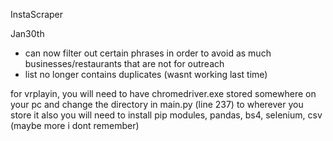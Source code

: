 InstaScraper


Jan30th 
- can now filter out certain phrases in order to avoid as much businesses/restaurants that are not for outreach
- list no longer contains duplicates (wasnt working last time)




for vrplayin, you will need to have chromedriver.exe stored somewhere on your pc and change the directory in main.py (line 237) to wherever you store it
also you will need to install pip modules, pandas, bs4, selenium, csv (maybe more i dont remember)
